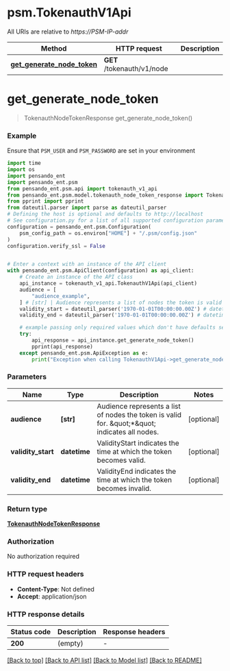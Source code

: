 # psm.TokenauthV1Api

All URIs are relative to *https://PSM-IP-addr*

Method | HTTP request | Description
------------- | ------------- | -------------
[**get_generate_node_token**](TokenauthV1Api.md#get_generate_node_token) | **GET** /tokenauth/v1/node | 


# **get_generate_node_token**
> TokenauthNodeTokenResponse get_generate_node_token()



### Example

Ensure that `PSM_USER` and `PSM_PASSWORD` are set in your environment

```python
import time
import os
import pensando_ent
import pensando_ent.psm
from pensando_ent.psm.api import tokenauth_v1_api
from pensando_ent.psm.model.tokenauth_node_token_response import TokenauthNodeTokenResponse
from pprint import pprint
from dateutil.parser import parse as dateutil_parser
# Defining the host is optional and defaults to http://localhost
# See configuration.py for a list of all supported configuration parameters.
configuration = pensando_ent.psm.Configuration(
    psm_config_path = os.environ["HOME"] + "/.psm/config.json"
)
configuration.verify_ssl = False


# Enter a context with an instance of the API client
with pensando_ent.psm.ApiClient(configuration) as api_client:
    # Create an instance of the API class
    api_instance = tokenauth_v1_api.TokenauthV1Api(api_client)
    audience = [
        "audience_example",
    ] # [str] | Audience represents a list of nodes the token is valid for. \"*\" indicates all nodes. (optional)
    validity_start = dateutil_parser('1970-01-01T00:00:00.00Z') # datetime | ValidityStart indicates the time at which the token becomes valid. (optional)
    validity_end = dateutil_parser('1970-01-01T00:00:00.00Z') # datetime | ValidityEnd indicates the time at which the token becomes invalid. (optional)

    # example passing only required values which don't have defaults set
    try:
        api_response = api_instance.get_generate_node_token()
        pprint(api_response)
    except pensando_ent.psm.ApiException as e:
        print("Exception when calling TokenauthV1Api->get_generate_node_token: %s\n" % e)

```

### Parameters

Name | Type | Description  | Notes
------------- | ------------- | ------------- | -------------
 **audience** | **[str]**| Audience represents a list of nodes the token is valid for. \&quot;*\&quot; indicates all nodes. | [optional]
 **validity_start** | **datetime**| ValidityStart indicates the time at which the token becomes valid. | [optional]
 **validity_end** | **datetime**| ValidityEnd indicates the time at which the token becomes invalid. | [optional]

### Return type

[**TokenauthNodeTokenResponse**](TokenauthNodeTokenResponse.md)

### Authorization

No authorization required

### HTTP request headers

 - **Content-Type**: Not defined
 - **Accept**: application/json

### HTTP response details
| Status code | Description | Response headers |
|-------------|-------------|------------------|
**200** | (empty) |  -  |

[[Back to top]](#) [[Back to API list]](../README.md#documentation-for-api-endpoints) [[Back to Model list]](../README.md#documentation-for-models) [[Back to README]](../README.md)

